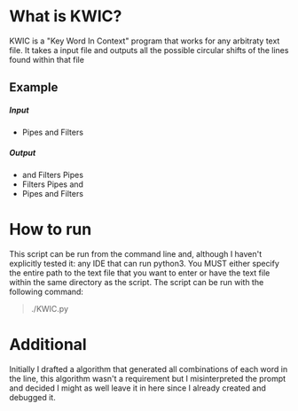 # What is KWIC?
KWIC is a "Key Word In Context" program that works for any arbitraty text file. It takes a input file and outputs all the possible circular shifts of the lines found within that file


## Example
  ##### Input
   - Pipes and Filters
  
  ##### Output
   * and Filters Pipes
   * Filters Pipes and 
   * Pipes and Filters
    

# How to run
This script can be run from the command line and, although I haven't explicitly tested it: any IDE that can run python3. You MUST either specify the entire path to the text file that you want to enter or have the text file within the same directory as the script.  The script can be run with the following command:

> ./KWIC.py

# Additional
Initially I drafted a algorithm that generated all combinations of each word in the line, this algorithm wasn't a requirement but I misinterpreted the prompt and decided I might as well leave it in here since I already created and debugged it. 



